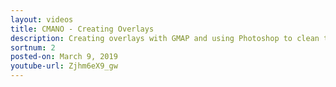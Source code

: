 ```yaml
---
layout: videos
title: CMANO - Creating Overlays
description: Creating overlays with GMAP and using Photoshop to clean them up so they match the rest of the game map.
sortnum: 2
posted-on: March 9, 2019
youtube-url: Zjhm6eX9_gw
---
```

